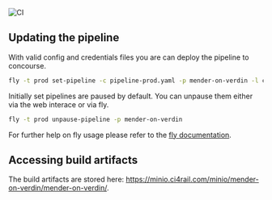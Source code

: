 ![CI](https://concourse.ci4rail.com/api/v1/teams/main/pipelines/mender-on-verdin/jobs/build-mender-on-verdin/badge)

## Updating the pipeline

With valid config and credentials files you are can deploy the pipeline to concourse.

```bash
fly -t prod set-pipeline -c pipeline-prod.yaml -p mender-on-verdin -l ci/config-prodyaml -l ci/credentials-prod.yaml
```

Initially set pipelines are paused by default. You can unpause them either via the web interace or via fly.

```bash
fly -t prod unpause-pipeline -p mender-on-verdin
```

For further help on fly usage please refer to the [fly documentation](https://concourse-ci.org/fly.html).

## Accessing build artifacts

The build artifacts are stored here: https://minio.ci4rail.com/minio/mender-on-verdin/mender-on-verdin/.
